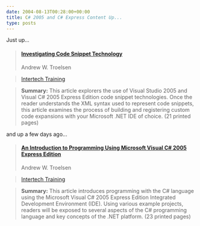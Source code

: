 ```yaml
---
date: 2004-08-13T00:28:00+00:00
title: C# 2005 and C# Express Content Up...
type: posts
---
```

Just up...

> #### [Investigating Code Snippet Technology](https://msdn.microsoft.com/vcsharp/default.aspx?pull=/library/en-us/dnvs05/html/codesnippets.asp)
>
> Andrew W. Troelsen

> [Intertech Training](https://www.intertechtraining.com/)

> **Summary:** This article explorers the use of Visual Studio 2005 and Visual C# 2005 Express Edition code snippet technologies. Once the reader understands the XML syntax used to represent code snippets, this article examines the process of building and registering custom code expansions with your Microsoft .NET IDE of choice. (21 printed pages)

and up a few days ago...

> #### [An Introduction to Programming Using Microsoft Visual C# 2005 Express Edition](https://msdn.microsoft.com/vcsharp/default.aspx?pull=/library/en-us/dnvs05/html/usingcsharpexpress.asp)
>
> Andrew W. Troelsen

> [Intertech Training](https://www.intertechtraining.com/)

> **Summary:** This article introduces programming with the C# language using the Microsoft Visual C# 2005 Express Edition Integrated Development Environment (IDE). Using various example projects, readers will be exposed to several aspects of the C# programming language and key concepts of the .NET platform. (23 printed pages)
